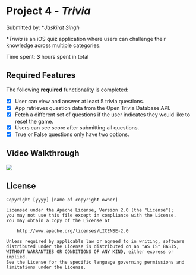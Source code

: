 # Project 4 - *Trivia*

Submitted by: **Jaskirat Singh*

**Trivia* is an iOS quiz application where users can challenge their knowledge across multiple categories.

Time spent: **3** hours spent in total

## Required Features

The following **required** functionality is completed:

- [x] User can view and answer at least 5 trivia questions.
- [x] App retrieves question data from the Open Trivia Database API.
- [x] Fetch a different set of questions if the user indicates they would like to reset the game.
- [x] Users can see score after submitting all questions.
- [x] True or False questions only have two options.

## Video Walkthrough

<div>
    <a href="https://www.loom.com/share/ff8451ccb97f48b6aa065c08e3dfb257">
    </a>
    <a href="https://www.loom.com/share/ff8451ccb97f48b6aa065c08e3dfb257">
      <img style="max-width:300px;" src="https://cdn.loom.com/sessions/thumbnails/ff8451ccb97f48b6aa065c08e3dfb257-336b5720bebd9646-full-play.gif">
    </a>
  </div>

## License

    Copyright [yyyy] [name of copyright owner]

    Licensed under the Apache License, Version 2.0 (the "License");
    you may not use this file except in compliance with the License.
    You may obtain a copy of the License at

        http://www.apache.org/licenses/LICENSE-2.0

    Unless required by applicable law or agreed to in writing, software
    distributed under the License is distributed on an "AS IS" BASIS,
    WITHOUT WARRANTIES OR CONDITIONS OF ANY KIND, either express or implied.
    See the License for the specific language governing permissions and
    limitations under the License.

